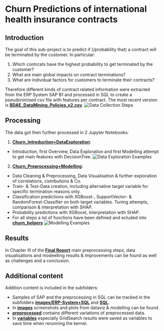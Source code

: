 # Churn Predictions of international health insurance contracts

## Introduction
The goal of this sub-project is to predict if (/probability that) a contract will be terminated by the customer. In particular:
1. Which contrcats have the highest probability to get terminated by the customer?
2. What are main global impacts on contract terminations?
3. What are individual factors for customers to terminate their contracts?

Therefore different kinds of contract related information were extracted from the ERP System SAP B1 and processed in SQL to create a pseudonimised csv file with features per contract. The most recent version is __[BDAE_DataMining_Policies_v2.csv](/ChurnProject/BDAE_DataMining_Policies_v2.csv)__.
![Data Collection Steps](https://github.com/JonathanPablo/DataScientest_Sales-Churn_Project/assets/134729968/bd8a03c6-9d32-47e8-af7d-ceb3ba21588a)

## Processing
The data got then further processed in 2 Jupyter Notebooks:
1. __[Churn_Introduction+DataExploration](/ChurnProject/Churn_Introduction%2BDataExploration.ipynb)__:
  - Introduction, first Overview, Data Exploration and first Modelling attempt to get main features with DecisionTree.
![Data Exploration Examples](https://github.com/JonathanPablo/DataScientest_Sales-Churn_Project/assets/134729968/5e656deb-0427-4c01-abfb-26eace06d0bf)


2. __[Churn_Preprocessing+Modelling](/ChurnProject/Churn_Preprocessing%2BModelling.ipynb)__:
  - Data Cleaning & Preprocessing, Data Visualisation & further exploration of correlations, cistributions & Co.
  - Train- & Test-Data creation, including alternative target variable for specific termination reasons only.
  - Classification predictions with XGBoost-, SupportVector- & RandomForest-Classifier on both target variables. Tuning attempts, comparison & interpretation with SHAP.
  -  Probability predictions with XGBoost, interpretation with SHAP.
  -  For all steps a lot of functions have been defined and ecluded into __[churn_helpers](/ChurnProject/churn_helpers.py)__
![Modelling Examples](https://github.com/JonathanPablo/DataScientest_Sales-Churn_Project/assets/134729968/3f2b57c6-ce0e-45d4-be61-477e9daac2f1)


## Results
In Chapter III of the __[Final Report](</Sales Forecast and Churn Prediction_Final Report.docx>)__ main preprocessing steps, data visualisations and modeelling results & improvements can be found as well as challenges and a conclusion.

## Additional content
Addition content is included in the subfolders:
- Samples of SAP and the preprocessing in SQL can be tracked in the subfolders __[images/ERP-System+SQL](/ChurnProject/images/ERP-System%2BSQL)__ and __[SQL](/ChurnProject/SQL)__.
- In __[images](/ChurnProject/images)__ screenshots and plots from dataviz & modelling can be found.
- __[preprocessed](/ChurnProject/preprocessed)__ contains different variations of preprocessed data.
- In __[variables](/ChurnProject/variables)__ especially GridSearch results were saved as variables to save time when rerunning the kernel.


